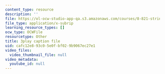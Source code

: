 ```yaml
---
content_type: resource
description: ''
file: https://ol-ocw-studio-app-qa.s3.amazonaws.com/courses/8-821-string-theory-and-holographic-duality-fall-2014/cafc12e893c05e0fbf029b9067ec27e1_M_8UajiNlDg.vtt
file_type: application/x-subrip
learning_resource_types: []
ocw_type: OCWFile
resourcetype: Other
title: 3play caption file
uid: cafc12e8-93c0-5e0f-bf02-9b9067ec27e1
video_files:
  video_thumbnail_file: null
video_metadata:
  youtube_id: null
---
```

